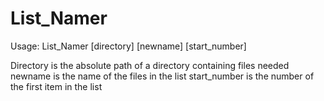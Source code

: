 # List_Namer

Usage:  List_Namer [directory] [newname] [start_number]

Directory is the absolute path of a directory containing files needed
newname is the name of the files in the list
start_number is the number of the first item in the list
